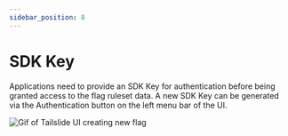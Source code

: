 ```yaml
---
sidebar_position: 8
---
```


# SDK Key

Applications need to provide an SDK Key for authentication before being granted access to the flag ruleset data. A new SDK Key can be generated via the Authentication button on the left menu bar of the UI.

<div style={{textAlign: 'center'}}>
  <img src={require('./../assets/sdkKey.png').default} alt='Gif of Tailslide UI creating new flag' />
</div>